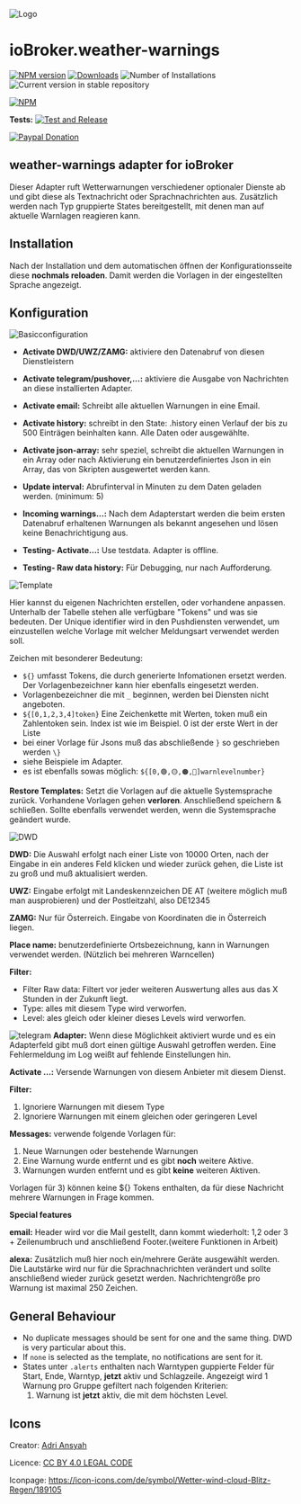 ![Logo](admin/weather-warnings.png)
# ioBroker.weather-warnings

[![NPM version](https://img.shields.io/npm/v/iobroker.weather-warnings.svg)](https://www.npmjs.com/package/iobroker.weather-warnings)
[![Downloads](https://img.shields.io/npm/dm/iobroker.weather-warnings.svg)](https://www.npmjs.com/package/iobroker.weather-warnings)
![Number of Installations](https://iobroker.live/badges/weather-warnings-installed.svg)
![Current version in stable repository](https://iobroker.live/badges/weather-warnings-stable.svg)

[![NPM](https://nodei.co/npm/iobroker.weather-warnings.png?downloads=true)](https://nodei.co/npm/iobroker.weather-warnings/)

**Tests:** [![Test and Release](https://github.com/ticaki/ioBroker.weather-warnings/actions/workflows/test-and-release.yml/badge.svg?event=push)](https://github.com/ticaki/ioBroker.weather-warnings/actions/workflows/test-and-release.yml)

[![Paypal Donation](https://img.shields.io/badge/paypal-donate%20|%20spenden-blue.svg)](https://paypal.me/ticaki)

## weather-warnings adapter for ioBroker

Dieser Adapter ruft Wetterwarnungen verschiedener optionaler Dienste ab und gibt diese als Textnachricht oder Sprachnachrichten aus. Zusätzlich werden nach Typ gruppierte States bereitgestellt, mit denen man auf aktuelle Warnlagen reagieren kann.
## Installation
Nach der Installation und dem automatischen öffnen der Konfigurationsseite diese **nochmals reloaden**. Damit werden die Vorlagen in der eingestellten Sprache angezeigt.

## Konfiguration
![Basicconfiguration](img/basic.png)

- **Activate DWD/UWZ/ZAMG:** aktiviere den Datenabruf von diesen Dienstleistern
- **Activate telegram/pushover,...:** aktiviere die Ausgabe von Nachrichten an diese installierten Adapter. 
- **Activate email:** Schreibt alle aktuellen Warnungen in eine Email.
- **Activate history:** schreibt in den State: .history einen Verlauf der bis zu 500 Einträgen beinhalten kann. Alle Daten oder ausgewählte.
- **Activate json-array:** sehr speziel, schreibt die aktuellen Warnungen in ein Array oder nach Aktivierung ein benutzerdefiniertes Json in ein Array, das von Skripten ausgewertet werden kann.

- **Update interval:** Abrufinterval in Minuten zu dem Daten geladen werden. (minimum: 5)

- **Incoming warnings...:** Nach dem Adapterstart werden die beim ersten Datenabruf erhaltenen Warnungen als bekannt angesehen und lösen keine Benachrichtigung aus.

- **Testing- Activate...:** Use testdata. Adapter is offline.

- **Testing- Raw data history:** Für Debugging, nur nach Aufforderung.



![Template](img/template.png)

Hier kannst du eigenen Nachrichten erstellen, oder vorhandene anpassen. Unterhalb der Tabelle stehen alle verfügbare "Tokens" und was sie bedeuten. Der Unique identifier wird in den Pushdiensten verwendet, um einzustellen welche Vorlage mit welcher Meldungsart verwendet werden soll.

Zeichen mit besonderer Bedeutung:
- `${}` umfasst Tokens, die durch generierte Infomationen ersetzt werden. Der Vorlagenbezeichner kann hier ebenfalls eingesetzt werden.
- Vorlagenbezeichner die mit `_` beginnen, werden bei Diensten nicht angeboten.
- `${[0,1,2,3,4]token}` Eine Zeichenkette mit Werten, token muß ein Zahlentoken sein. Index ist wie im Beispiel. 0 ist der erste Wert in der Liste
- bei einer Vorlage für Jsons muß das abschließende `}` so geschrieben werden `\}`
- siehe Beispiele im Adapter.
- es ist ebenfalls sowas möglich: `${[0,🟢,🟡,🟠,🔴]warnlevelnumber}`

**Restore Templates:** Setzt die Vorlagen auf die aktuelle Systemsprache zurück. Vorhandene Vorlagen gehen **verloren**. Anschließend speichern & schließen. Sollte ebenfalls verwendet werden, wenn die Systemsprache geändert wurde.

![DWD](img/DWD.png)

**DWD:** Die Auswahl erfolgt nach einer Liste von 10000 Orten, nach der Eingabe in ein anderes Feld klicken und wieder zurück gehen, die Liste ist zu groß und muß aktualisiert werden.

**UWZ:** Eingabe erfolgt mit Landeskennzeichen DE AT (weitere möglich muß man ausprobieren) und der Postleitzahl, also DE12345

**ZAMG:** Nur für Österreich. Eingabe von Koordinaten die in Österreich liegen.

**Place name:** benutzerdefinierte Ortsbezeichnung, kann in Warnungen verwendet werden. (Nützlich bei mehreren Warncellen)

**Filter:** 
- Filter Raw data: Filtert vor jeder weiteren Auswertung alles aus das X Stunden in der Zukunft liegt.
- Type: alles mit diesem Type wird verworfen. 
- Level: ales gleich oder kleiner dieses Levels wird verworfen.

![telegram](img/telegram.png)
**Adapter:** Wenn diese Möglichkeit aktiviert wurde und es ein Adapterfeld gibt muß dort einen gültige Auswahl getroffen werden. Eine Fehlermeldung im Log weißt auf fehlende Einstellungen hin. 

**Activate ...:** Versende Warnungen von diesem Anbieter mit diesem Dienst.

**Filter:** 
1) Ignoriere Warnungen mit diesem Type
2) Ignoriere Warnungen mit einem gleichen oder geringeren Level

**Messages:** verwende folgende Vorlagen für:
1) Neue Warnungen oder bestehende Warnungen
2) Eine Warnung wurde entfernt und es gibt **noch** weitere Aktive.
3) Warnungen wurden entfernt und es gibt **keine** weiteren Aktiven.

Vorlagen für 3) können keine ${} Tokens enthalten, da für diese Nachricht mehrere Warnungen in Frage kommen.

**Special features**

**email:** Header wird vor die Mail gestellt, dann kommt wiederholt: 1,2 oder 3 +  Zeilenumbruch und anschließend Footer.(weitere Funktionen in Arbeit)

**alexa:** Zusätzlich muß hier noch ein/mehrere Geräte ausgewählt werden. Die Lautstärke wird nur für die Sprachnachrichten verändert und sollte anschließend wieder zurück gesetzt werden. Nachrichtengröße pro Warnung ist maximal 250 Zeichen.


## General Behaviour
- No duplicate messages should be sent for one and the same thing. DWD is very particular about this.
- If `none` is selected as the template, no notifications are sent for it.
- States unter `.alerts` enthalten nach Warntypen guppierte Felder für Start, Ende, Warntyp, **jetzt** aktiv und Schlagzeile. Angezeigt wird 1 Warnung pro Gruppe gefiltert nach folgenden Kriterien: 
  1) Warnung ist **jetzt** aktiv, die mit dem höchsten Level.
 

## Icons
Creator: [Adri Ansyah](https://www.youtube.com/channel/UChLOv1L-ftAFc2ZizdEAKgw?view_as=subscriber)

Licence: [CC BY 4.0 LEGAL CODE](https://creativecommons.org/licenses/by/4.0/legalcode)

Iconpage: https://icon-icons.com/de/symbol/Wetter-wind-cloud-Blitz-Regen/189105